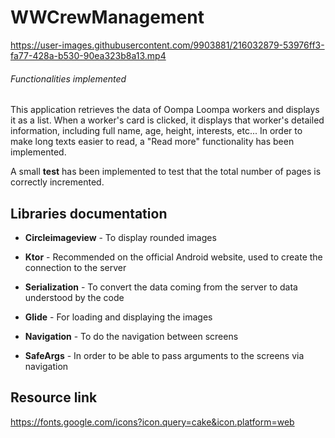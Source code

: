 # WWCrewManagement

https://user-images.githubusercontent.com/9903881/216032879-53976ff3-fa77-428a-b530-90ea323b8a13.mp4

###### Functionalities implemented

This application retrieves the data of Oompa Loompa workers and displays it as a list. When a worker's card is clicked, it displays that worker's detailed information, including full name, age, height, interests, etc... In order to make long texts easier to read, a "Read more" functionality has been implemented.

A small **test** has been implemented to test that the total number of pages is correctly incremented.


## Libraries documentation


* **Circleimageview** - To display rounded images

* **Ktor** - Recommended on the official Android website, used to create the connection to the server

* **Serialization** - To convert the data coming from the server to data understood by the code

* **Glide** - For loading and displaying the images

* **Navigation** - To do the navigation between screens

* **SafeArgs** - In order to be able to pass arguments to the screens via navigation


## Resource link

https://fonts.google.com/icons?icon.query=cake&icon.platform=web
